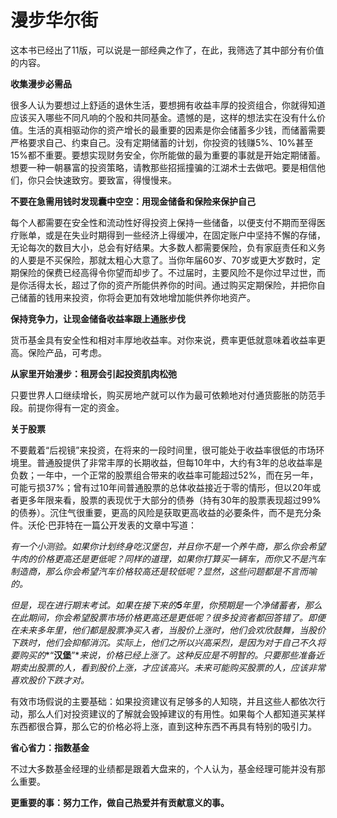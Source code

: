 # 漫步华尔街

这本书已经出了11版，可以说是一部经典之作了，在此，我筛选了其中部分有价值的内容。

**收集漫步必需品**

很多人认为要想过上舒适的退休生活，要想拥有收益丰厚的投资组合，你就得知道应该买入哪些不同凡响的个股和共同基金。遗憾的是，这样的想法实在没有什么价值。生活的真相驱动你的资产增长的最重要的因素是你会储蓄多少钱，而储蓄需要严格要求自己、约束自己。没有定期储蓄的计划，你投资的钱赚5%、10%甚至15%都不重要。要想实现财务安全，你所能做的最为重要的事就是开始定期储蓄。想要一种一朝暴富的投资策略，请教那些招摇撞骗的江湖术士去做吧。要是相信他们，你只会快速致穷。要致富，得慢慢来。

**不要在急需用钱时发现囊中空空：用现金储备和保险来保护自己**

每个人都需要在安全性和流动性好得投资上保持一些储备，以便支付不期而至得医疗账单，或是在失业时期得到一些经济上得缓冲，在固定账户中坚持不懈的存储，无论每次的数目大小，总会有好结果。大多数人都需要保险，负有家庭责任和义务的人要是不买保险，那就太粗心大意了。当你年届60岁、70岁或更大岁数时，定期保险的保费已经高得令你望而却步了。不过届时，主要风险不是你过早过世，而是你活得太长，超过了你的资产所能供养你的时间。通过购买定期保险，并把你自己储蓄的钱用来投资，你将会更加有效地增加能供养你地资产。

**保持竞争力，让现金储备收益率跟上通胀步伐**

货币基金具有安全性和相对丰厚地收益率。对你来说，费率更低就意味着收益率更高。保险产品，可考虑。

**从家里开始漫步：租房会引起投资肌肉松弛**

只要世界人口继续增长，购买房地产就可以作为最可依赖地对付通货膨胀的防范手段。前提你得有一定的资金。

**关于股票**

不要戴着“后视镜”来投资，在将来的一段时间里，很可能处于收益率很低的市场环境里。普通股提供了非常丰厚的长期收益，但每10年中，大约有3年的总收益率是负数；一年中，一个正常的股票组合带来的收益率可能超过52%，而在另一年，可能亏损37%；曾有过10年间普通股票的总体收益接近于零的情形，但以20年或者更多年限来看，股票的表现优于大部分的债券（持有30年的股票表现超过99%的债券）。沉住气很重要，更高的风险是获取更高收益的必要条件，而不是充分条件。沃伦·巴菲特在一篇公开发表的文章中写道：

*有一个小测验。如果你计划终身吃汉堡包，并且你不是一个养牛商，那么你会希望牛肉的价格更高还是更低呢？同样的道理，如果你打算买一辆车，而你又不是汽车制造商，那么你会希望汽车价格较高还是较低呢？显然，这些问题都是不言而喻的。*

*但是，现在进行期末考试。如果在接下来的**5**年里，你预期是一个净储蓄者，那么在此期间，你会希望股票市场价格更高还是更低呢？很多投资者都回答错了。即便在未来多年里，他们都是股票净买入者，当股价上涨时，他们会欢欣鼓舞，当股价下跌时，他们会抑郁消沉。实际上，他们之所以兴高采烈，是因为对于自己不久将要购买的**“**汉堡**”**来说，价格已经上涨了。这种反应是不明智的。只要那些准备近期卖出股票的人，看到股价上涨，才应该高兴。未来可能购买股票的人，应该非常喜欢股价下跌才对。*

有效市场假说的主要基础：如果投资建议有足够多的人知晓，并且这些人都依次行动，那么人们对投资建议的了解就会毁掉建议的有用性。如果每个人都知道买某样东西都很合算，那么它的价格必将上涨，直到这种东西不再具有特别的吸引力。

**省心省力：指数基金**

不过大多数基金经理的业绩都是跟着大盘来的，个人认为，基金经理可能并没有那么重要。

**更重要的事：努力工作，做自己热爱并有贡献意义的事。**

 
